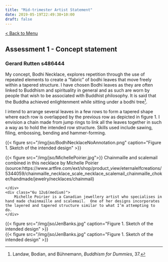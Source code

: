 ```yaml
---
title: "Mid-trimester Artist Statement"
date: 2019-05-19T22:49:38+10:00
draft: false
---
```

[< Back to Menu](/jso/)

## Assessment 1 - Concept statement

### Gerard Rutten s486444

My concept, Bodhi Necklace, explores repetition through the use of repeated elements to create a “fabric” of bodhi leaves that move freely within a tapered structure.  I have chosen Bodhi leaves as they are often linked to Buddhism and spirituality in general and as such are worn by people that wish to be associated with Buddhist philosophy.  It is said that the Buddha achieved enlightenment while sitting under a bodhi tree[^Buddhism].

I intend to arrange several leaves in a few rows to form a tapered shape where each row is overlapped by the previous row as depicted in figure 1.  I envision a chain made from jump rings to link all the leaves together in such a way as to hold the intended row structure.  Skills used include sawing, filing, embossing, bending and hammer-forming. 

{{< figure src="/img/jso/BodhiNecklaceNoAnnotation.png" caption="Figure 1. Sketch of the intended design" >}}

<div class="row">
    <div class="6u 12u$(medium)">
        {{< figure src="/img/jso/MichellePoirier.jpg">}}
        Chainmaille and scalemail combined in this necklace by Michelle Poirier 
(source:https://www.artfire.com/ext/shop/product_view/eternalelfcreations/5344059/chainmaille_necklace_scale_necklace_scalemail_chainmaille_choker/handmade/jewelry/necklaces/chainmail)

    </div>
    <div class="6u 12u$(medium)">
        Michelle Poirier is a Canadian jewellery artist who specialises in hand made chainmaille and scalemail.  One of her designs incorporates the layered and tapered structure similar to what I’m attempting to do.
    </div>
</div>

<div class="row">
    <div class="6u 12u$(medium)">
        {{< figure src="/img/jso/JenBanks.jpg" caption="Figure 1. Sketch of the intended design" >}}
    </div>
    <div class="6u 12u$(medium)">
        {{< figure src="/img/jso/JenBanks.jpg" caption="Figure 1. Sketch of the intended design" >}}
    </div>
</div>





[^Buddhism]: Landaw, Bodian, and Bühnemann, _Buddhism for Dummies_, 37.